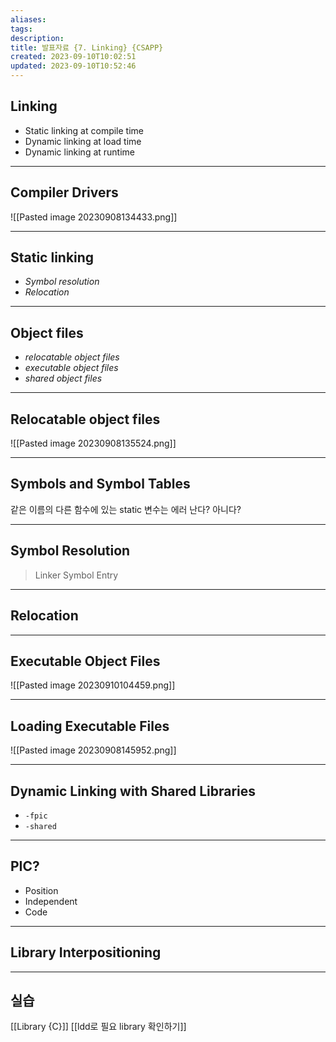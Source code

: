```yaml
---
aliases: 
tags: 
description:
title: 발표자료 {7. Linking} {CSAPP}
created: 2023-09-10T10:02:51
updated: 2023-09-10T10:52:46
---
```


## Linking

+ Static linking at compile time
+ Dynamic linking at load time
+ Dynamic linking at runtime

---

## Compiler Drivers

![[Pasted image 20230908134433.png]]


---

## Static linking

+ *Symbol resolution*
+ *Relocation*

---

## Object files

+ *relocatable object files*
+ *executable object files*
+ *shared object files*

---

## Relocatable object files

![[Pasted image 20230908135524.png]]

---

## Symbols and Symbol Tables

같은 이름의 다른 함수에 있는 static 변수는 에러 난다? 아니다?

---

## Symbol Resolution

> Linker Symbol Entry

---

## Relocation

---

## Executable Object Files

![[Pasted image 20230910104459.png]]

---

## Loading Executable Files

![[Pasted image 20230908145952.png]]

---

## Dynamic Linking with Shared Libraries

+ `-fpic`
+ `-shared`

---

## PIC?

- Position
- Independent
- Code

---

## Library Interpositioning

---

## 실습

[[Library {C}]]
[[ldd로 필요 library 확인하기]]